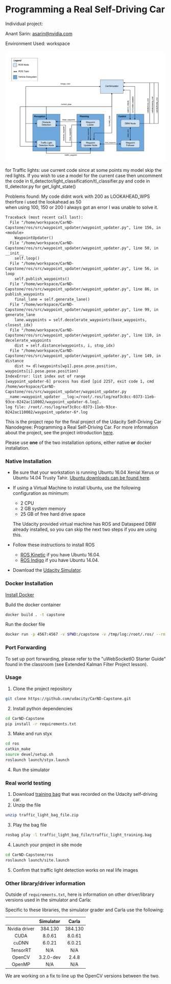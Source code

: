 # Programming a Real Self-Driving Car

Individual project: 

Anant Sarin:  asarin@nvidia.com  

Environment Used: workspace 

[//]: # (Image References)

[image1]: ./final-project-ros-graph-v2.png "ros_graph"

![alt text][image1]

for Traffic lights: 
use current code since at some points my model skip the red lights.
If you wish to use a model for the current case then uncomment the code in tl_detector/light_classification/tl_classifier.py
and code in tl_detector.py for get_light_state()


Problems found: 
My code didnt work with 200 as LOOKAHEAD_WPS theirfore i used the lookahead as 50  
when using 100, 150 or 200  I always got an error 
I was unable to solve it.

```
Traceback (most recent call last):
  File "/home/workspace/CarND-Capstone/ros/src/waypoint_updater/waypoint_updater.py", line 156, in <module>
    WaypointUpdater()
  File "/home/workspace/CarND-Capstone/ros/src/waypoint_updater/waypoint_updater.py", line 50, in __init__
    self.loop()
  File "/home/workspace/CarND-Capstone/ros/src/waypoint_updater/waypoint_updater.py", line 56, in loop
    self.publish_waypoints()
  File "/home/workspace/CarND-Capstone/ros/src/waypoint_updater/waypoint_updater.py", line 86, in publish_waypoints
    final_lane = self.generate_lane()
  File "/home/workspace/CarND-Capstone/ros/src/waypoint_updater/waypoint_updater.py", line 99, in generate_lane
    lane.waypoints = self.decelerate_waypoints(base_waypoints, closest_idx)
  File "/home/workspace/CarND-Capstone/ros/src/waypoint_updater/waypoint_updater.py", line 110, in decelerate_waypoints
    dist = self.distance(waypoints, i, stop_idx)
  File "/home/workspace/CarND-Capstone/ros/src/waypoint_updater/waypoint_updater.py", line 149, in distance
    dist += dl(waypoints[wp1].pose.pose.position, waypoints[i].pose.pose.position)
IndexError: list index out of range
[waypoint_updater-6] process has died [pid 2257, exit code 1, cmd /home/workspace/CarND-Capstone/ros/src/waypoint_updater/waypoint_updater.py __name:=waypoint_updater __log:=/root/.ros/log/eaf3c8cc-0373-11eb-93ce-0242ac110002/waypoint_updater-6.log].
log file: /root/.ros/log/eaf3c8cc-0373-11eb-93ce-0242ac110002/waypoint_updater-6*.log
```


This is the project repo for the final project of the Udacity Self-Driving Car Nanodegree: Programming a Real Self-Driving Car. For more information about the project, see the project introduction [here](https://classroom.udacity.com/nanodegrees/nd013/parts/6047fe34-d93c-4f50-8336-b70ef10cb4b2/modules/e1a23b06-329a-4684-a717-ad476f0d8dff/lessons/462c933d-9f24-42d3-8bdc-a08a5fc866e4/concepts/5ab4b122-83e6-436d-850f-9f4d26627fd9).

Please use **one** of the two installation options, either native **or** docker installation.

### Native Installation

* Be sure that your workstation is running Ubuntu 16.04 Xenial Xerus or Ubuntu 14.04 Trusty Tahir. [Ubuntu downloads can be found here](https://www.ubuntu.com/download/desktop).
* If using a Virtual Machine to install Ubuntu, use the following configuration as minimum:
  * 2 CPU
  * 2 GB system memory
  * 25 GB of free hard drive space

  The Udacity provided virtual machine has ROS and Dataspeed DBW already installed, so you can skip the next two steps if you are using this.

* Follow these instructions to install ROS
  * [ROS Kinetic](http://wiki.ros.org/kinetic/Installation/Ubuntu) if you have Ubuntu 16.04.
  * [ROS Indigo](http://wiki.ros.org/indigo/Installation/Ubuntu) if you have Ubuntu 14.04.
* Download the [Udacity Simulator](https://github.com/udacity/CarND-Capstone/releases).

### Docker Installation
[Install Docker](https://docs.docker.com/engine/installation/)

Build the docker container
```bash
docker build . -t capstone
```

Run the docker file
```bash
docker run -p 4567:4567 -v $PWD:/capstone -v /tmp/log:/root/.ros/ --rm -it capstone
```

### Port Forwarding
To set up port forwarding, please refer to the "uWebSocketIO Starter Guide" found in the classroom (see Extended Kalman Filter Project lesson).

### Usage

1. Clone the project repository
```bash
git clone https://github.com/udacity/CarND-Capstone.git
```

2. Install python dependencies
```bash
cd CarND-Capstone
pip install -r requirements.txt
```
3. Make and run styx
```bash
cd ros
catkin_make
source devel/setup.sh
roslaunch launch/styx.launch
```
4. Run the simulator

### Real world testing
1. Download [training bag](https://s3-us-west-1.amazonaws.com/udacity-selfdrivingcar/traffic_light_bag_file.zip) that was recorded on the Udacity self-driving car.
2. Unzip the file
```bash
unzip traffic_light_bag_file.zip
```
3. Play the bag file
```bash
rosbag play -l traffic_light_bag_file/traffic_light_training.bag
```
4. Launch your project in site mode
```bash
cd CarND-Capstone/ros
roslaunch launch/site.launch
```
5. Confirm that traffic light detection works on real life images

### Other library/driver information
Outside of `requirements.txt`, here is information on other driver/library versions used in the simulator and Carla:

Specific to these libraries, the simulator grader and Carla use the following:

|        | Simulator | Carla  |
| :-----------: |:-------------:| :-----:|
| Nvidia driver | 384.130 | 384.130 |
| CUDA | 8.0.61 | 8.0.61 |
| cuDNN | 6.0.21 | 6.0.21 |
| TensorRT | N/A | N/A |
| OpenCV | 3.2.0-dev | 2.4.8 |
| OpenMP | N/A | N/A |

We are working on a fix to line up the OpenCV versions between the two.
